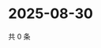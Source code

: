 # 2025-08-30

共 0 条

<!-- BEGIN ZHIHUQUESTIONS -->
<!-- 最后更新时间 Sat Aug 30 2025 04:12:04 GMT+0800 (China Standard Time) -->

<!-- END ZHIHUQUESTIONS -->
